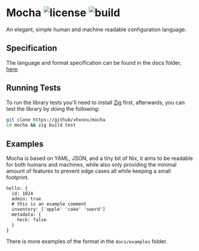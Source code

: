 Mocha
![license](https://img.shields.io/github/license/xhxnnx/mocha?style=flat-square)
![build](https://img.shields.io/github/actions/workflow/status/xhxnnx/mocha/tests.yml?style=flat-square)
================================================================================

An elegant, simple human and machine readable configuration language.

## Specification

The language and format specification can be found in the docs folder,
[here](https://github.com/xhxnnx/mocha/blob/main/docs/specification.md).

## Running Tests

To run the library tests you'll need to install [Zig](https://ziglang.org)
first, afterwards, you can test the library by doing the following:

```sh
git clone https://github/xhxnnx/mocha
cd mocha && zig build test
```

## Examples

Mocha is based on YAML, JSON, and a tiny bit of Nix, it aims to be readable for
both humans and machines, while also only providing the minimal amount of
features to prevent edge cases all while keeping a small footprint.

```
hello: {
  id: 1024
  admin: true
  # this is an example comment
  inventory: ['apple' 'cake' 'sword']
  metadata: {
    heck: false
  }
}
```

There is more examples of the format in the `docs/examples` folder.
